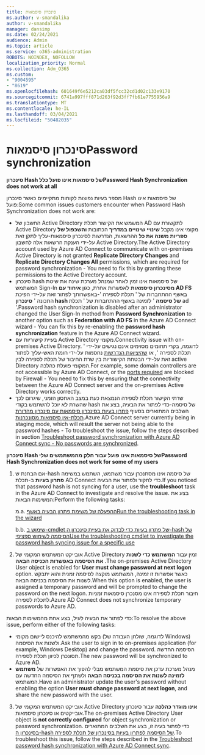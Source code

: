 ```yaml
---
title: סינכרון סיסמאות
ms.author: v-smandalika
author: v-smandalika
manager: dansimp
ms.date: 02/24/2021
audience: Admin
ms.topic: article
ms.service: o365-administration
ROBOTS: NOINDEX, NOFOLLOW
localization_priority: Normal
ms.collection: Adm_O365
ms.custom:
- "9004595"
- "8619"
ms.openlocfilehash: 601649f6e5212ca03df5fcc32cd1d02c133e9170
ms.sourcegitcommit: 6741a997fff871d263f92d3ff7fb61e7755956a9
ms.translationtype: MT
ms.contentlocale: he-IL
ms.lasthandoff: 03/04/2021
ms.locfileid: "50482035"
---
```

# <a name="password-synchronization"></a><span data-ttu-id="66f40-102">סינכרון סיסמאות</span><span class="sxs-lookup"><span data-stu-id="66f40-102">Password synchronization</span></span>

<span data-ttu-id="66f40-103">**סינכרון Hash של סיסמאות אינו פועל כלל**</span><span class="sxs-lookup"><span data-stu-id="66f40-103">**Password Hash Synchronization does not work at all**</span></span>

<span data-ttu-id="66f40-104">מספר בעיות נפוצות לקוחות מתקיימים כאשר סינכרון Hash של סיסמאות אינו פועל:</span><span class="sxs-lookup"><span data-stu-id="66f40-104">Some common issues customers encounter when Password Hash Synchronization does not work are:</span></span>

- <span data-ttu-id="66f40-105">החשבון של Active Directory המשמש את הקישור תכלת AD לתקשורת עם Active Directory מקומי אינו מקבל **שינויי שינויים במדריך** הכתובות **והשכפול של ספריות משנה את כל** ההרשאות, הנדרשות לסינכרון סיסמאות-עליך לתקן זאת על-ידי הענקת הרשאות אלה לחשבון Active Directory.</span><span class="sxs-lookup"><span data-stu-id="66f40-105">The Active Directory account used by Azure AD Connect to communicate with on-premises Active Directory is not granted **Replicate Directory Changes** and **Replicate Directory Changes All** permissions, which are required for password synchronization - You need to fix this by granting these permissions to the Active Directory account.</span></span>
- <span data-ttu-id="66f40-106">סינכרון hash של סיסמאות אינו זמין לאחר שמנהל מערכת שינה את שיטת המשתמש Sign-In **מסינכרון סיסמאות** לאפשרות אחרת, כגון **איחוד עם AD FS** באשף ההתחברות של ' תכלת לספירה '-באפשרותך לפתור זאת על-ידי הפיכת התכונה ' **סינכרון hash של סיסמה** ' לזמינה באשף ההתחברות של ' תכלת ad '.</span><span class="sxs-lookup"><span data-stu-id="66f40-106">Password hash synchronization is disabled after an administrator changed the User Sign-In method from **Password Synchronization** to another option such as **Federation with AD FS** in the Azure AD Connect wizard - You can fix this by re-enabling the **password hash synchronization** feature in the Azure AD Connect wizard.</span></span>
- <span data-ttu-id="66f40-107">בעיית קישוריות עם Active Directory מקומי.</span><span class="sxs-lookup"><span data-stu-id="66f40-107">Connectivity issue with on-premises Active Directory.</span></span> <span data-ttu-id="66f40-108">לדוגמה, בקרי תחומים מסוימים אינם נגישים על-ידי ' תכלת לספירה ', או [שהיציאות הנדרשות](https://docs.microsoft.com/azure/active-directory/hybrid/reference-connect-ports) נחסמות על-ידי חומת האש-עליך לפתור זאת על-ידי הבטחת הקישוריות בין שרת החיבור של תכלת לספירה לבין active Directory המקומי פועלת כהלכה.</span><span class="sxs-lookup"><span data-stu-id="66f40-108">For example, some domain controllers are not accessible by Azure AD Connect, or the [ports required](https://docs.microsoft.com/azure/active-directory/hybrid/reference-connect-ports) are blocked by Firewall - You need to fix this by ensuring that the connectivity between the Azure AD Connect server and the on-premises Active Directory works correctly.</span></span>
- <span data-ttu-id="66f40-109">שרתי הקישור תכלת לספירה הנמצאת כעת במצב האחסון הזמני, שיגרום לכך שהשרת לא יוכל להשתמש בקודי hash של סיסמה-כדי לפתור את הבעיה, בצע את השלבים המתוארים בסעיף [פתרון בעיות בסינכרון סיסמאות עם סינכרון מהדורת תכלת-אין סיסמאות מסונכרנות](https://docs.microsoft.com/azure/active-directory/hybrid/tshoot-connect-password-hash-synchronization).</span><span class="sxs-lookup"><span data-stu-id="66f40-109">Azure AD Connect server currently being in staging mode, which will result the server not being able to the password hashes - To troubleshoot the issue, follow the steps described in section [Troubleshoot password synchronization with Azure AD Connect sync - No passwords are synchronized](https://docs.microsoft.com/azure/active-directory/hybrid/tshoot-connect-password-hash-synchronization).</span></span>

<span data-ttu-id="66f40-110">**סינכרון Hash של סיסמאות אינו פועל עבור חלק מהמשתמשים שלי**</span><span class="sxs-lookup"><span data-stu-id="66f40-110">**Password Hash Synchronization does not work for some of my users**</span></span>

1. <span data-ttu-id="66f40-111">אם הבחנת ש-hash של סיסמה אינו מסתנכרן עבור משתמש, השתמש במשימה **פתרון בעיות** ב-תכלת AD Connect כדי לחקור ולפתור את הבעיה.</span><span class="sxs-lookup"><span data-stu-id="66f40-111">If you noticed that password hash is not syncing for a user, use the **troubleshoot** task in the Azure AD Connect to investigate and resolve the issue.</span></span> <span data-ttu-id="66f40-112">בצע את המשימות הבאות:</span><span class="sxs-lookup"><span data-stu-id="66f40-112">Perform the following tasks:</span></span>

    <span data-ttu-id="66f40-113">מ.</span><span class="sxs-lookup"><span data-stu-id="66f40-113">a.</span></span> [<span data-ttu-id="66f40-114">ההפעלה של משימת פתרון הבעיה באשף</span><span class="sxs-lookup"><span data-stu-id="66f40-114">Run the troubleshooting task in the wizard</span></span>](https://docs.microsoft.com/azure/active-directory/hybrid/tshoot-connect-objectsync)

    <span data-ttu-id="66f40-115">b.</span><span class="sxs-lookup"><span data-stu-id="66f40-115">b.</span></span> [<span data-ttu-id="66f40-116">שימוש ב-cmdlet של פתרון בעיות כדי לבדוק את בעיית סינכרון ה-hash של הסיסמה לשימוש ספציפי</span><span class="sxs-lookup"><span data-stu-id="66f40-116">Use the troubleshooting cmdlet to investigate the password hash syncing issue for a specific use</span></span>](https://docs.microsoft.com/azure/active-directory/hybrid/tshoot-connect-password-hash-synchronization)

2. <span data-ttu-id="66f40-117">אובייקט המשתמש המקומי של Active Directory זמין עבור **המשתמש כדי לשנות את הסיסמה באפשרות הכניסה הבאה** .</span><span class="sxs-lookup"><span data-stu-id="66f40-117">The on-premises Active Directory User object is enabled for **User must change password at next logon** option.</span></span> <span data-ttu-id="66f40-118">כאשר אפשרות זו זמינה, המשתמש מוקצה לסיסמה זמנית והוא יתבקש לשנות את הסיסמה בכניסה הבאה.</span><span class="sxs-lookup"><span data-stu-id="66f40-118">When this option is enabled, the user is assigned a temporary password and will be prompted to change the password on the next logon.</span></span> <span data-ttu-id="66f40-119">חיבור תכלת לספירה אינו מסנכרן סיסמאות זמניות לתכלת לספירה.</span><span class="sxs-lookup"><span data-stu-id="66f40-119">Azure AD Connect does not synchronize temporary passwords to Azure AD.</span></span>

<span data-ttu-id="66f40-120">כדי לפתור את הבעיה לעיל, בצע אחת מהמשימות הבאות:</span><span class="sxs-lookup"><span data-stu-id="66f40-120">To resolve the above issue, perform either of the following tasks:</span></span>

- <span data-ttu-id="66f40-121">בקש מהמשתמש להיכנס ליישום מקומי (לדוגמה, שולחן העבודה של Windows) ולשנות את הסיסמה.</span><span class="sxs-lookup"><span data-stu-id="66f40-121">Ask the user to sign in to on-premises application (for example, Windows Desktop) and change the password.</span></span> <span data-ttu-id="66f40-122">הסיסמה החדשה תסונכרן לכיוון תכלת לספירה.</span><span class="sxs-lookup"><span data-stu-id="66f40-122">The new password will be synchronized to Azure AD.</span></span>
- <span data-ttu-id="66f40-123">מנהל מערכת עדכן את סיסמת המשתמש מבלי להפוך את האפשרות של **משתמש לזמינה לשנות את הסיסמה בכניסה הבאה** ולשתף את הסיסמה החדשה עם המשתמש.</span><span class="sxs-lookup"><span data-stu-id="66f40-123">Have an administrator update the user's password without enabling the option **User must change password at next logon**, and share the new password with the user.</span></span>

3. <span data-ttu-id="66f40-124">אובייקט המשתמש המקומי של Active Directory **אינו מוגדר כהלכה** עבור סינכרון אובייקטים או סינכרון סיסמאות.</span><span class="sxs-lookup"><span data-stu-id="66f40-124">The on-premises Active Directory User object is **not correctly configured** for object synchronization or password synchronization.</span></span> <span data-ttu-id="66f40-125">כדי לפתור בעיה זו, בצע את השלבים המתוארים [בסינכרון ה-hash של הסיסמה לפתרון בעיות בסינכרון של תכלת לספירה](https://docs.microsoft.com/azure/active-directory/hybrid/tshoot-connect-password-hash-synchronization).</span><span class="sxs-lookup"><span data-stu-id="66f40-125">To troubleshoot this issue, follow the steps described in the [Troubleshoot password hash synchronization with Azure AD Connect sync](https://docs.microsoft.com/azure/active-directory/hybrid/tshoot-connect-password-hash-synchronization).</span></span>







